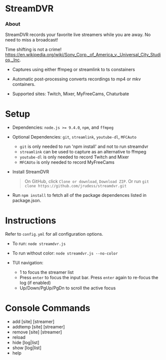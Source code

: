 StreamDVR
==========

### About ###

StreamDVR records your favorite live streamers while you are away.  No need to miss a broadcast!

Time shifting is not a crime!
https://en.wikipedia.org/wiki/Sony_Corp._of_America_v._Universal_City_Studios,_Inc.

* Captures using either ffmpeg or streamlink to ts constainers

* Automatic post-processing converts recordings to mp4 or mkv containers.

* Supported sites: Twitch, Mixer, MyFreeCams, Chaturbate

Setup
==========

* Dependencies: `node.js >= 9.4.0`, `npm`, and `ffmpeg`
* Optional Dependencies: `git`, `streamlink`, `youtube-dl`, `MFCAuto`

  * `git` is only needed to run 'npm install' and not to run streamdvr
  * `streamlink` can be used to capture as an alternative to ffmpeg
  * `youtube-dl` is only needed to record Twitch and Mixer
  * `MFCAUto` is only needed to record MyFreeCams

* Install StreamDVR
  >On GitHub, click `Clone or download`, `Download ZIP`.
  >Or run `git clone https://github.com/jrudess/streamdvr.git`

* Run `npm install` to fetch all of the package dependences listed in package.json.

Instructions
===========

Refer to `config.yml` for all configuration options.

* To run: `node streamdvr.js`
* To run without color: `node streamdvr.js --no-color`

* TUI navigation:
    * 1 to focus the streamer list
    * Press `enter` to focus the input bar.  Press `enter` again to re-focus the log (if enabled)
    * Up/Down/PgUp/PgDn to scroll the active focus

Console Commands
===========
* add     [site] [streamer]
* addtemp [site] [streamer]
* remove  [site] [streamer]
* reload
* hide [log|list]
* show [log|list]
* help
